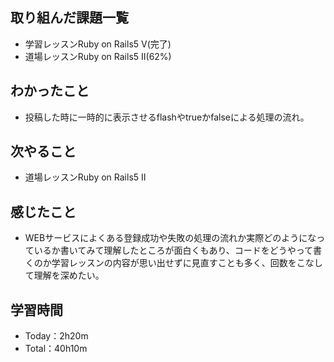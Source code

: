 ## 取り組んだ課題一覧
- 学習レッスンRuby on Rails5 Ⅴ(完了)
- 道場レッスンRuby on Rails5 Ⅱ(62%)
## わかったこと
- 投稿した時に一時的に表示させるflashやtrueかfalseによる処理の流れ。
## 次やること
- 道場レッスンRuby on Rails5 Ⅱ
## 感じたこと
- WEBサービスによくある登録成功や失敗の処理の流れか実際どのようになっているか書いてみて理解したところが面白くもあり、コードをどうやって書くのか学習レッスンの内容が思い出せずに見直すことも多く、回数をこなして理解を深めたい。
## 学習時間
- Today：2h20m
- Total：40h10m
